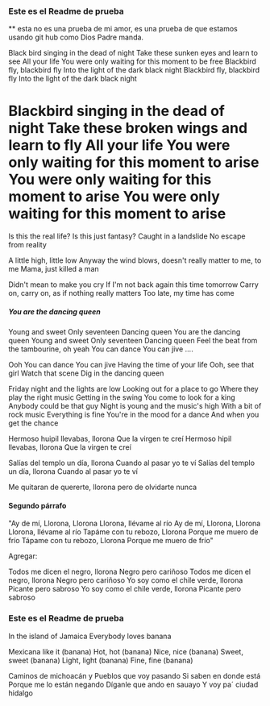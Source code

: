 
### Este es el Readme de prueba

** esta no es una prueba de mi amor, es una prueba de que estamos usando git hub como Dios Padre manda.


Black bird singing in the dead of night
Take these sunken eyes and learn to see
All your life
You were only waiting for this moment to be free
Blackbird fly, blackbird fly
Into the light of the dark black night
Blackbird fly, blackbird fly
Into the light of the dark black night


Blackbird singing in the dead of night
Take these broken wings and learn to fly
All your life
You were only waiting for this moment to arise
You were only waiting for this moment to arise
You were only waiting for this moment to arise
=======

Is this the real life?
Is this just fantasy?
Caught in a landslide
No escape from reality

A little high, little low
Anyway the wind blows, doesn't really matter to me, to me
Mama, just killed a man

Didn't mean to make you cry
If I'm not back again this time tomorrow
Carry on, carry on, as if nothing really matters
Too late, my time has come

##### You are the dancing queen
Young and sweet
Only seventeen
Dancing queen
You are the dancing queen
Young and sweet
Only seventeen
Dancing queen
Feel the beat from the tambourine, oh yeah
You can dance
You can jive
....

Ooh
You can dance
You can jive
Having the time of your life
Ooh, see that girl
Watch that scene
Dig in the dancing queen


Friday night and the lights are low
Looking out for a place to go
Where they play the right music
Getting in the swing
You come to look for a king
Anybody could be that guy
Night is young and the music's high
With a bit of rock music
Everything is fine
You're in the mood for a dance
And when you get the chance



Hermoso huipil llevabas, llorona
Que la virgen te creí
Hermoso hipil llevabas, llorona
Que la virgen te creí


Salías del templo un día, llorona
Cuando al pasar yo te ví
Salías del templo un día, llorona
Cuando al pasar yo te ví

Me quitaran de quererte, llorona
pero de olvidarte nunca


#### Segundo párrafo 
"Ay de mí, Llorona, Llorona
Llorona, llévame al río
Ay de mí, Llorona, Llorona
Llorona, llévame al río
Tapáme con tu rebozo, Llorona
Porque me muero de frío
Tápame con tu rebozo, Llorona
Porque me muero de frío"

Agregar:

Todos me dicen el negro, llorona
Negro pero cariñoso
Todos me dicen el negro, llorona
Negro pero cariñoso
Yo soy como el chile verde, llorona
Picante pero sabroso
Yo soy como el chile verde, llorona
Picante pero sabroso


### Este es el Readme de prueba

In the island of Jamaica Everybody loves banana

Mexicana like it (banana) Hot, hot (banana)
Nice, nice (banana) Sweet, sweet (banana)
Light, light (banana) Fine, fine (banana)



Caminos de michoacán y 
Pueblos que voy pasando 
Si saben en donde está 
Porque me lo están negando 
Díganle que ando en sauayo 
Y voy pa´ ciudad hidalgo



